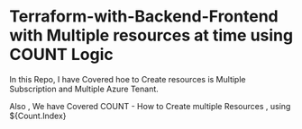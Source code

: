 # Terraform-with-Backend-Frontend with Multiple resources at time using COUNT Logic


In this Repo, I have Covered hoe to Create resources is Multiple Subscription and Multiple Azure Tenant.

Also , We have Covered COUNT - How to Create multiple Resources , using ${Count.Index}
